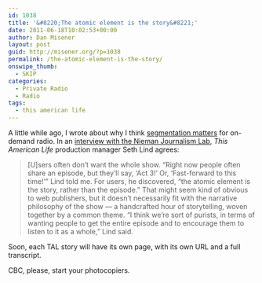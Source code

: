 ```yaml
---
id: 1038
title: '&#8220;The atomic element is the story&#8221;'
date: 2011-06-18T10:02:53+00:00
author: Dan Misener
layout: post
guid: http://misener.org/?p=1038
permalink: /the-atomic-element-is-the-story/
onswipe_thumb:
  - SKIP
categories:
  - Private Radio
  - Radio
tags:
  - this american life
---
```

A little while ago, I wrote about why I think [segmentation matters](http://misener.org/archives/980) for on-demand radio. In an [interview with the Nieman Journalism Lab](http://www.niemanlab.org/2011/06/the-atomic-element-is-the-story-this-american-life-navigates-a-future-that-goes-beyond-broadcast/), _This American Life_ production manager Seth Lind agrees:

> [U]sers often don’t want the whole show. “Right now people often share an episode, but they’ll say, ‘Act 3!’ Or, ‘Fast-forward to this time!’” Lind told me. For users, he discovered, “the atomic element is the story, rather than the episode.” That might seem kind of obvious to web publishers, but it doesn’t necessarily fit with the narrative philosophy of the show — a handcrafted hour of storytelling, woven together by a common theme. “I think we’re sort of purists, in terms of wanting people to get the entire episode and to encourage them to listen to it as a whole,” Lind said.

Soon, each TAL story will have its own page, with its own URL and a full transcript.

CBC, please, start your photocopiers.